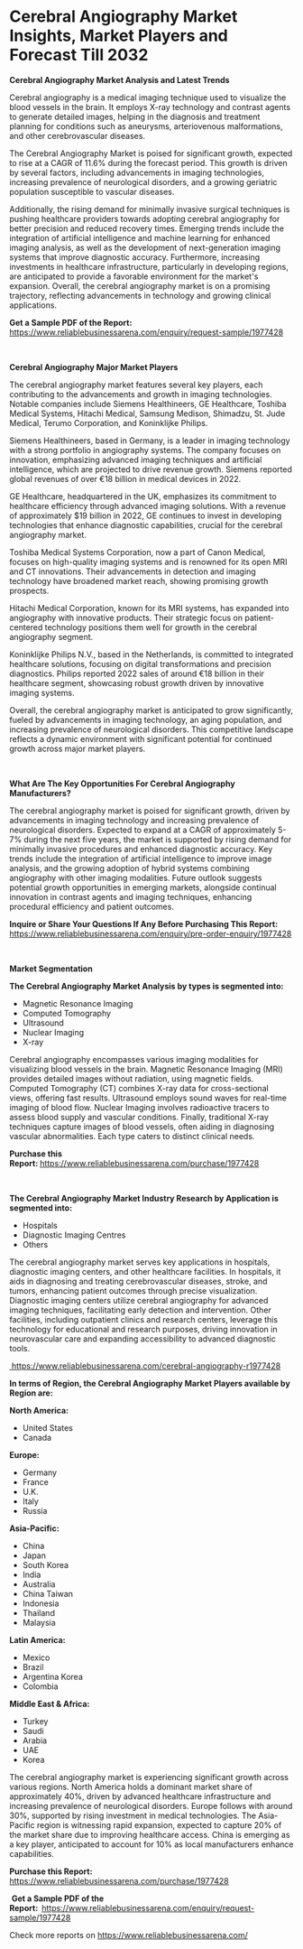 <p><h1>Cerebral Angiography Market Insights, Market Players and Forecast Till 2032</h1></p><p><strong>Cerebral Angiography Market Analysis and Latest Trends</strong></p>
<p><p>Cerebral angiography is a medical imaging technique used to visualize the blood vessels in the brain. It employs X-ray technology and contrast agents to generate detailed images, helping in the diagnosis and treatment planning for conditions such as aneurysms, arteriovenous malformations, and other cerebrovascular diseases.</p><p>The Cerebral Angiography Market is poised for significant growth, expected to rise at a CAGR of 11.6% during the forecast period. This growth is driven by several factors, including advancements in imaging technologies, increasing prevalence of neurological disorders, and a growing geriatric population susceptible to vascular diseases. </p><p>Additionally, the rising demand for minimally invasive surgical techniques is pushing healthcare providers towards adopting cerebral angiography for better precision and reduced recovery times. Emerging trends include the integration of artificial intelligence and machine learning for enhanced imaging analysis, as well as the development of next-generation imaging systems that improve diagnostic accuracy. Furthermore, increasing investments in healthcare infrastructure, particularly in developing regions, are anticipated to provide a favorable environment for the market's expansion. Overall, the cerebral angiography market is on a promising trajectory, reflecting advancements in technology and growing clinical applications.</p></p>
<p><strong>Get a Sample PDF of the Report:&nbsp;</strong> <a href="https://www.reliablebusinessarena.com/enquiry/request-sample/1977428?utm_campaign=2300&utm_medium=2&utm_source=Github&utm_content=ia&utm_term=03032025&utm_id=cerebral-angiography">https://www.reliablebusinessarena.com/enquiry/request-sample/1977428</a></p>
<p>&nbsp;</p>
<p><strong>Cerebral Angiography Major Market Players</strong></p>
<p><p>The cerebral angiography market features several key players, each contributing to the advancements and growth in imaging technologies. Notable companies include Siemens Healthineers, GE Healthcare, Toshiba Medical Systems, Hitachi Medical, Samsung Medison, Shimadzu, St. Jude Medical, Terumo Corporation, and Koninklijke Philips.</p><p>Siemens Healthineers, based in Germany, is a leader in imaging technology with a strong portfolio in angiography systems. The company focuses on innovation, emphasizing advanced imaging techniques and artificial intelligence, which are projected to drive revenue growth. Siemens reported global revenues of over €18 billion in medical devices in 2022.</p><p>GE Healthcare, headquartered in the UK, emphasizes its commitment to healthcare efficiency through advanced imaging solutions. With a revenue of approximately $19 billion in 2022, GE continues to invest in developing technologies that enhance diagnostic capabilities, crucial for the cerebral angiography market.</p><p>Toshiba Medical Systems Corporation, now a part of Canon Medical, focuses on high-quality imaging systems and is renowned for its open MRI and CT innovations. Their advancements in detection and imaging technology have broadened market reach, showing promising growth prospects.</p><p>Hitachi Medical Corporation, known for its MRI systems, has expanded into angiography with innovative products. Their strategic focus on patient-centered technology positions them well for growth in the cerebral angiography segment.</p><p>Koninklijke Philips N.V., based in the Netherlands, is committed to integrated healthcare solutions, focusing on digital transformations and precision diagnostics. Philips reported 2022 sales of around €18 billion in their healthcare segment, showcasing robust growth driven by innovative imaging systems.</p><p>Overall, the cerebral angiography market is anticipated to grow significantly, fueled by advancements in imaging technology, an aging population, and increasing prevalence of neurological disorders. This competitive landscape reflects a dynamic environment with significant potential for continued growth across major market players.</p></p>
<p>&nbsp;</p>
<p><strong>What Are The Key Opportunities For Cerebral Angiography Manufacturers?</strong></p>
<p><p>The cerebral angiography market is poised for significant growth, driven by advancements in imaging technology and increasing prevalence of neurological disorders. Expected to expand at a CAGR of approximately 5-7% during the next five years, the market is supported by rising demand for minimally invasive procedures and enhanced diagnostic accuracy. Key trends include the integration of artificial intelligence to improve image analysis, and the growing adoption of hybrid systems combining angiography with other imaging modalities. Future outlook suggests potential growth opportunities in emerging markets, alongside continual innovation in contrast agents and imaging techniques, enhancing procedural efficiency and patient outcomes.</p></p>
<p><strong>Inquire or Share Your Questions If Any Before Purchasing This Report:</strong> <a href="https://www.reliablebusinessarena.com/enquiry/pre-order-enquiry/1977428?utm_campaign=2300&utm_medium=2&utm_source=Github&utm_content=ia&utm_term=03032025&utm_id=cerebral-angiography">https://www.reliablebusinessarena.com/enquiry/pre-order-enquiry/1977428</a></p>
<p>&nbsp;</p>
<p><strong>Market Segmentation</strong></p>
<p><strong>The Cerebral Angiography Market Analysis by types is segmented into:</strong></p>
<p><ul><li>Magnetic Resonance Imaging</li><li>Computed Tomography</li><li>Ultrasound</li><li>Nuclear Imaging</li><li>X-ray</li></ul></p>
<p><p>Cerebral angiography encompasses various imaging modalities for visualizing blood vessels in the brain. Magnetic Resonance Imaging (MRI) provides detailed images without radiation, using magnetic fields. Computed Tomography (CT) combines X-ray data for cross-sectional views, offering fast results. Ultrasound employs sound waves for real-time imaging of blood flow. Nuclear Imaging involves radioactive tracers to assess blood supply and vascular conditions. Finally, traditional X-ray techniques capture images of blood vessels, often aiding in diagnosing vascular abnormalities. Each type caters to distinct clinical needs.</p></p>
<p><strong>Purchase this Report:&nbsp;</strong><a href="https://www.reliablebusinessarena.com/purchase/1977428?utm_campaign=2300&utm_medium=2&utm_source=Github&utm_content=ia&utm_term=03032025&utm_id=cerebral-angiography">https://www.reliablebusinessarena.com/purchase/1977428</a></p>
<p>&nbsp;</p>
<p><strong>The Cerebral Angiography Market Industry Research by Application is segmented into:</strong></p>
<p><ul><li>Hospitals</li><li>Diagnostic Imaging Centres</li><li>Others</li></ul></p>
<p><p>The cerebral angiography market serves key applications in hospitals, diagnostic imaging centers, and other healthcare facilities. In hospitals, it aids in diagnosing and treating cerebrovascular diseases, stroke, and tumors, enhancing patient outcomes through precise visualization. Diagnostic imaging centers utilize cerebral angiography for advanced imaging techniques, facilitating early detection and intervention. Other facilities, including outpatient clinics and research centers, leverage this technology for educational and research purposes, driving innovation in neurovascular care and expanding accessibility to advanced diagnostic tools.</p></p>
<p><a href="https://www.reliablebusinessarena.com/cerebral-angiography-r1977428?utm_campaign=2300&utm_medium=2&utm_source=Github&utm_content=ia&utm_term=03032025&utm_id=cerebral-angiography">&nbsp;https://www.reliablebusinessarena.com/cerebral-angiography-r1977428</a></p>
<p><strong>In terms of Region, the Cerebral Angiography Market Players available by Region are:</strong></p>
<p>
    <p> <strong> North America: </strong>
        <ul>
            <li>United States</li>
            <li>Canada</li>
        </ul>
        </p> 
    <p> <strong> Europe: </strong>
        <ul>
            <li>Germany</li>
            <li>France</li>
            <li>U.K.</li>
            <li>Italy</li>
            <li>Russia</li>
        </ul>
        </p> 
    <p> <strong> Asia-Pacific: </strong>
        <ul>
            <li>China</li>
            <li>Japan</li>
            <li>South Korea</li>
            <li>India</li>
            <li>Australia</li>
            <li>China Taiwan</li>
            <li>Indonesia</li>
            <li>Thailand</li>
            <li>Malaysia</li>
        </ul>
        </p> 
    <p> <strong> Latin America: </strong>
        <ul>
            <li>Mexico</li>
            <li>Brazil</li>
            <li>Argentina Korea</li>
            <li>Colombia</li>
        </ul>
        </p> 
    <p> <strong> Middle East & Africa: </strong>
        <ul>
            <li>Turkey</li>
            <li>Saudi</li>
            <li>Arabia</li>
            <li>UAE</li>
            <li>Korea</li>
        </ul>
    </p>
    </p>
<p><p>The cerebral angiography market is experiencing significant growth across various regions. North America holds a dominant market share of approximately 40%, driven by advanced healthcare infrastructure and increasing prevalence of neurological disorders. Europe follows with around 30%, supported by rising investment in medical technologies. The Asia-Pacific region is witnessing rapid expansion, expected to capture 20% of the market share due to improving healthcare access. China is emerging as a key player, anticipated to account for 10% as local manufacturers enhance capabilities.</p></p>
<p><strong>Purchase this Report: </strong><a href="https://www.reliablebusinessarena.com/purchase/1977428?utm_campaign=2300&utm_medium=2&utm_source=Github&utm_content=ia&utm_term=03032025&utm_id=cerebral-angiography">https://www.reliablebusinessarena.com/purchase/1977428</a></p>
<p>&nbsp;<strong>Get a Sample PDF of the Report:&nbsp;&nbsp;</strong><a href="https://www.reliablebusinessarena.com/enquiry/request-sample/1977428?utm_campaign=2300&utm_medium=2&utm_source=Github&utm_content=ia&utm_term=03032025&utm_id=cerebral-angiography">https://www.reliablebusinessarena.com/enquiry/request-sample/1977428</a></p>
<p><strong></strong></p>
<p>Check more reports on <a href="https://www.reliablebusinessarena.com/?utm_campaign=2300&utm_medium=2&utm_source=Github&utm_content=ia&utm_term=03032025&utm_id=cerebral-angiography">https://www.reliablebusinessarena.com/</a></p>